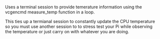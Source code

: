 Uses a terminal session to provide temerature information
using the vcgencmd measure_temp function in a loop.

This ties up a termianal session to constantly update the CPU temperature so you 
must use another session to to stress test your Pi while observing the temperature
or just carry on with whatever you are doing.
